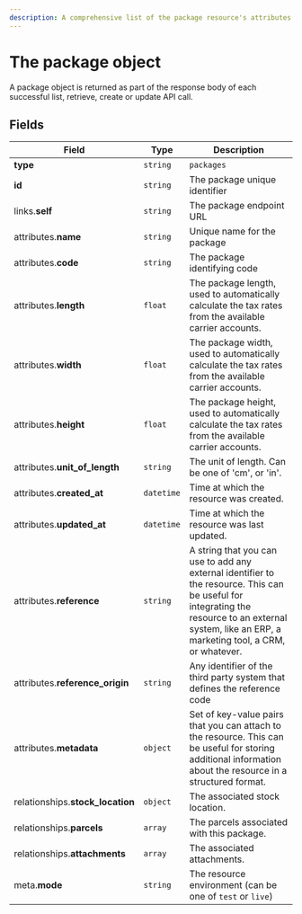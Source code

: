 ```yaml
---
description: A comprehensive list of the package resource's attributes and relationships.
---
```


# The package object

A package object is returned as part of the response body of each successful list, retrieve, create or update API call.

## Fields

| Field          | Type     | Description                                  |
| -------------- | -------- | -------------------------------------------- |
| **type**       | `string` | `packages`                        |
| **id**         | `string` | The package unique identifier  |
| links.**self** | `string` | The package endpoint URL       |
| attributes.**name** | `string` | Unique name for the package |
| attributes.**code** | `string` | The package identifying code |
| attributes.**length** | `float` | The package length, used to automatically calculate the tax rates from the available carrier accounts. |
| attributes.**width** | `float` | The package width, used to automatically calculate the tax rates from the available carrier accounts. |
| attributes.**height** | `float` | The package height, used to automatically calculate the tax rates from the available carrier accounts. |
| attributes.**unit_of_length** | `string` | The unit of length. Can be one of 'cm', or 'in'. |
| attributes.**created_at** | `datetime` | Time at which the resource was created. |
| attributes.**updated_at** | `datetime` | Time at which the resource was last updated. |
| attributes.**reference** | `string` | A string that you can use to add any external identifier to the resource. This can be useful for integrating the resource to an external system, like an ERP, a marketing tool, a CRM, or whatever. |
| attributes.**reference_origin** | `string` | Any identifier of the third party system that defines the reference code |
| attributes.**metadata** | `object` | Set of key-value pairs that you can attach to the resource. This can be useful for storing additional information about the resource in a structured format. |
| relationships.**stock_location** | `object` | The associated stock location. |
| relationships.**parcels** | `array` | The parcels associated with this package. |
| relationships.**attachments** | `array` | The associated attachments. |
| meta.**mode** | `string` | The resource environment \(can be one of `test` or `live`\) |

